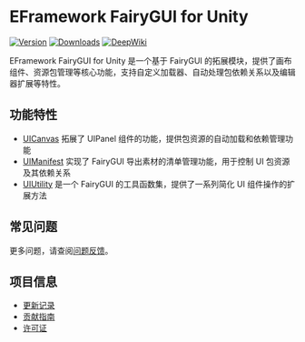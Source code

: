 # EFramework FairyGUI for Unity

[![Version](https://img.shields.io/npm/v/org.eframework.u3d.fgui)](https://www.npmjs.com/package/org.eframework.u3d.fgui)
[![Downloads](https://img.shields.io/npm/dm/org.eframework.u3d.fgui)](https://www.npmjs.com/package/org.eframework.u3d.fgui)
[![DeepWiki](https://img.shields.io/badge/DeepWiki-Explore-blue)](https://deepwiki.com/eframework-org/U3D.FGUI)

EFramework FairyGUI for Unity 是一个基于 FairyGUI 的拓展模块，提供了画布组件、资源包管理等核心功能，支持自定义加载器、自动处理包依赖关系以及编辑器扩展等特性。

## 功能特性

- [UICanvas](Documentation~/UICanvas.md) 拓展了 UIPanel 组件的功能，提供包资源的自动加载和依赖管理功能
- [UIManifest](Documentation~/UIManifest.md) 实现了 FairyGUI 导出素材的清单管理功能，用于控制 UI 包资源及其依赖关系
- [UIUtility](Documentation~/UIUtility.md) 是一个 FairyGUI 的工具函数集，提供了一系列简化 UI 组件操作的扩展方法

## 常见问题

更多问题，请查阅[问题反馈](CONTRIBUTING.md#问题反馈)。

## 项目信息

- [更新记录](CHANGELOG.md)
- [贡献指南](CONTRIBUTING.md)
- [许可证](LICENSE.md) 